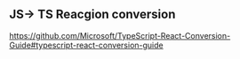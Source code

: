 

## JS-> TS Reacgion conversion
https://github.com/Microsoft/TypeScript-React-Conversion-Guide#typescript-react-conversion-guide